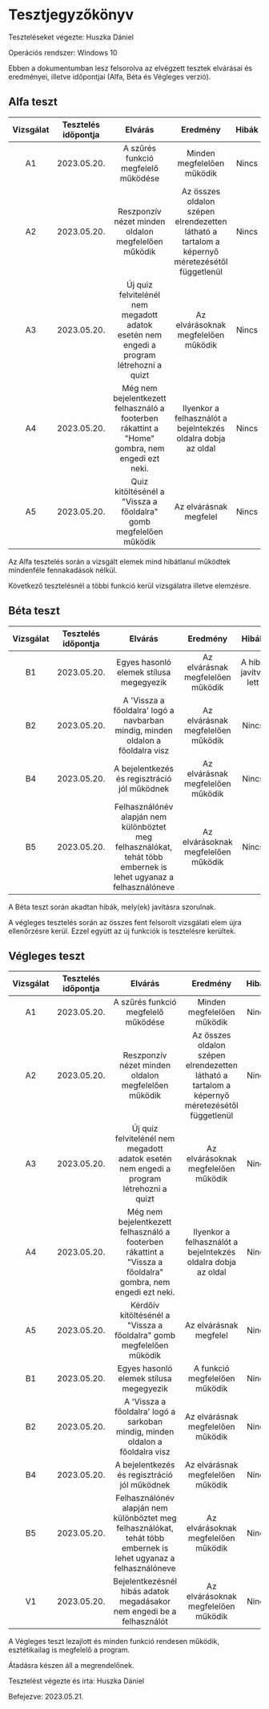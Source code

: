 Tesztjegyzőkönyv
======
Teszteléseket végezte: Huszka Dániel

Operációs rendszer: Windows 10

Ebben a dokumentumban lesz felsorolva az elvégzett tesztek elvárásai és eredményei, illetve időpontjai (Alfa, Béta és Végleges verzió).

Alfa teszt
-----------


| Vizsgálat | Tesztelés időpontja | Elvárás | Eredmény | Hibák |
| :---: | :---: |:---: | :---: | :---: |
| A1 | 2023.05.20. | A szűrés funkció megfelelő működése | Minden megfelelően működik | Nincs |
| A2 | 2023.05.20. | Reszponzív nézet minden oldalon megfelelően működik | Az összes oldalon szépen elrendezetten látható a tartalom a képernyő méretezésétől függetlenül | Nincs |
| A3 | 2023.05.20. | Új quiz felvitelénél nem megadott adatok esetén nem engedi a program létrehozni a quizt | Az elvárásoknak megfelelően működik | Nincs |
| A4 | 2023.05.20. | Még nem bejelentkezett felhasználó a footerben rákattint a "Home" gombra, nem engedi ezt neki. | Ilyenkor a felhasználót a bejelntekzés oldalra dobja az oldal | Nincs |
| A5 | 2023.05.20. | Quiz kitöltésénél a "Vissza a főoldalra" gomb megfelelően működik | Az elvárásnak megfelel | Nincs |

Az Alfa tesztelés során a vizsgált elemek mind hibátlanul működtek mindenféle fennakadások nélkül.


Következő tesztelésnél a többi funkció kerül vizsgálatra illetve elemzésre.

Béta teszt
-----------


| Vizsgálat | Tesztelés időpontja | Elvárás | Eredmény | Hibák |
| :---: | :---: |:---: | :---: | :---: |
| B1 | 2023.05.20. | Egyes hasonló elemek stílusa megegyezik |  Az elvárásnak megfelelően működik | A hiba javítva lett |
| B2 | 2023.05.20. | A 'Vissza a  főoldalra' logó a navbarban mindig, minden oldalon a főoldalra visz | Az elvárásnak megfelelően működik | Nincs |
| B4 | 2023.05.20. | A bejelentkezés és regisztráció jól működnek |  Az elvárásnak megfelelően működik | Nincs |
| B5 | 2023.05.20. | Felhasználónév alapján nem különböztet meg felhasználókat, tehát több embernek is lehet ugyanaz a felhasználóneve | Az elvárásoknak megfelelően működik | Nincs |

A Béta teszt során akadtan hibák, mely(ek) javításra szorulnak.


A végleges tesztelés során az összes fent felsorolt vizsgálati elem újra ellenőrzésre kerül. Ezzel együtt az új funkciók is tesztelésre kerültek.

Végleges teszt
-----------

| Vizsgálat | Tesztelés időpontja | Elvárás | Eredmény | Hibák |
| :---: | :---: |:---: | :---: | :---: |
| A1 | 2023.05.20. | A szűrés funkció megfelelő működése | Minden megfelelően működik | Nincs |
| A2 | 2023.05.20. | Reszponzív nézet minden oldalon megfelelően működik | Az összes oldalon szépen elrendezetten látható a tartalom a képernyő méretezésétől függetlenül | Nincs |
| A3 | 2023.05.20. | Új quiz felvitelénél nem megadott adatok esetén nem engedi a program létrehozni a quizt | Az elvárásoknak megfelelően működik | Nincs |
| A4 | 2023.05.20. | Még nem bejelentkezett felhasználó a footerben rákattint a "Vissza a főoldalra" gombra, nem engedi ezt neki. | Ilyenkor a felhasználót a bejelntekzés oldalra dobja az oldal | Nincs |
| A5 | 2023.05.20. | Kérdőív kitöltésénél a "Vissza a főoldalra" gomb megfelelően működik | Az elvárásnak megfelel | Nincs |
| B1 | 2023.05.20. | Egyes hasonló elemek stílusa megegyezik | A funkció megfelelően működik  | Nincs |
| B2 | 2023.05.20. | A 'Vissza a főoldalra' logó a sarkoban mindig, minden oldalon a főoldalra visz | Az elvárásnak megfelelően működik | Nincs |
| B4 | 2023.05.20. | A bejelentkezés és regisztráció jól működnek |  Az elvárásnak megfelelően működik | Nincs |
| B5 | 2023.05.20. | Felhasználónév alapján nem különböztet meg felhasználókat, tehát több embernek is lehet ugyanaz a felhasználóneve | Az elvárásoknak megfelelően működik | Nincs |
| V1 | 2023.05.20. | Bejelentkezésnél hibás adatok megadásakor nem engedi be a felhasználót | Az elvárásoknak megfelelően működik | Nincs |


A Végleges teszt lezajlott és minden funkció rendesen működik, esztétikailag is megfelelő a program.

Átadásra készen áll a megrendelőnek.

Tesztelést végezte és írta: Huszka Dániel

Befejezve: 2023.05.21.
